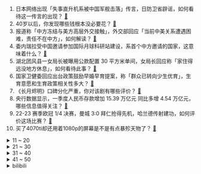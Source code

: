 1. 日本网络出现「失事直升机系被中国军舰击落」传言，日防卫省辟谣，如何看待这一传言的出现？ [:link:](https://www.zhihu.com/question/594953750)
2. 40岁以后，你发现哪些钱根本没必要花？ [:link:](https://www.zhihu.com/question/593808844)
3. 报道称「中方冻结与美方高层外交接触」，外交部回应「当前中美关系遭遇困难，责任不在中方」，如何解读？ [:link:](https://www.zhihu.com/question/594948954)
4. 委内瑞拉受中国邀请参加国际月球科研站建设，系首个中方邀请的国家，这意味着什么？ [:link:](https://www.zhihu.com/question/594599664)
5. 湖北团风县一女局长被曝用公款配置 30 平方米单间，女局长回应称「家住得远没地方休息」，如何看待此事？ [:link:](https://www.zhihu.com/question/594886426)
6. 国家卫健委回应出台政策鼓励早婚早育提案，称「群众已转向少生优育」，生育意愿和生育政策相关性多大？ [:link:](https://www.zhihu.com/question/594877110)
7. 《长月烬明》口碑分化严重，你对该剧有哪些评价？ [:link:](https://www.zhihu.com/question/594379158)
8. 央行数据显示，一季度人民币存款增加 15.39 万亿元 同比多增 4.54 万亿元，哪些信息值得关注？ [:link:](https://www.zhihu.com/question/594951502)
9. 22-23 赛季欧冠 1/4 决赛，曼城 3:0 拜仁抢得先机，哈兰德传射建功，如何评价这场比赛？ [:link:](https://www.zhihu.com/question/595052754)
10. 买了4070ti却还用着1080p的屏幕是不是有点暴殄天物了？ [:link:](https://www.zhihu.com/question/586515197)
<details>
<summary>11 ~ 20</summary>

11. 美 「泄密门」再被曝「美亲密盟友埃及计划对俄提供 4 万枚火箭弹」，如何评价？怎样看待消息的真实性？ [:link:](https://www.zhihu.com/question/594927785)
12. 有哪些启人心智的诗词值得反复品读？ [:link:](https://www.zhihu.com/question/591937923)
13. 2023 LPL 春季败者组决赛 BLG 3:2 淘汰 EDG 晋级决赛锁定季中赛，如何评价这场比赛？ [:link:](https://www.zhihu.com/question/594944085)
14. 如何看待重庆大学电气专硕 2023 年考研复试笔试刷掉 55% 的人？ [:link:](https://www.zhihu.com/question/593215331)
15. 韩国召见日本外交官，要求立刻撤回《外交蓝皮书》中涉及「独岛」所有权的相关表述，释放了哪些信息？ [:link:](https://www.zhihu.com/question/594923574)
16. 电影《满江红》密钥第三次延期至 5 月 15 日，这将给影片票房带来哪些影响？ [:link:](https://www.zhihu.com/question/594727615)
17. 河南、湖北、广东多地银行下调存款利率，下调原因几何？还会继续降吗？ [:link:](https://www.zhihu.com/question/594969385)
18. 鸦片战争中英国动用了几成实力就打败清朝? [:link:](https://www.zhihu.com/question/479121989)
19. 如何评价淄博的烧烤？ [:link:](https://www.zhihu.com/question/510779192)
20. 你是否有过加班崩溃到想裸辞的瞬间，你所在的行业还有哪些过劳现象？ [:link:](https://www.zhihu.com/question/594683867)
</details>
<details>
<summary>21 ~ 30</summary>

21. 沙特代表团抵达也门，计划与胡塞武装举行停火谈判，有哪些信息值得关注？ [:link:](https://www.zhihu.com/question/594598812)
22. 一天打卡 8 个景点、只睡 3 小时，大学生「特种兵式」旅游爆火，如何看待此现象？你倾向哪种旅游方式？ [:link:](https://www.zhihu.com/question/593979429)
23. 为什么光合作用的过程不能被机器模仿？ [:link:](https://www.zhihu.com/question/594430756)
24. 两男子因破解无人机禁飞限高程序获刑，系上海首例，这起到了哪些警示作用？ [:link:](https://www.zhihu.com/question/594222897)
25. 被迫「自愿加班」是怎样形成的，职场「加班文化」背后，蕴含着怎样的心理动因？ [:link:](https://www.zhihu.com/question/594683639)
26. 龙珠里面，后期的乐平，比如在沙鲁时期，他的战斗力大概在什么水准？ [:link:](https://www.zhihu.com/question/295961918)
27. 假如副业超过主业，你会选择辞职吗？ [:link:](https://www.zhihu.com/question/594330525)
28. 如何评价韩国电影《下一个素熙》？ [:link:](https://www.zhihu.com/question/592205714)
29. 如何向 5 岁小朋友解释「给马修蹄的时候，小马疼不疼」？ [:link:](https://www.zhihu.com/question/593514313)
30. 《英雄联盟》开服至今最强的英雄和装备有哪些？ [:link:](https://www.zhihu.com/question/593036634)
</details>
<details>
<summary>31 ~ 40</summary>

31. 4 月 11 日沪指探底回升微跌，传媒股掀涨停潮，地产、券商等板块拉升，如何看待今日行情？ [:link:](https://www.zhihu.com/question/594899764)
32. 赛车为什么只能是手动挡？ [:link:](https://www.zhihu.com/question/587959290)
33. 英语中的「双重否定」为什么显得奇怪，让人感觉有错误？ [:link:](https://www.zhihu.com/question/20767261)
34. 如何看待 4 月 13 日即将发布的荣耀笔记本 MagicBook 14 ？有哪些信息值得关注？ [:link:](https://www.zhihu.com/question/594913445)
35. 《英雄联盟》石头人打凯南是优势还是劣势？ [:link:](https://www.zhihu.com/question/591391128)
36. conda、anaconda、pip、torch、pytorch、tensorflow到底是什么东西？ [:link:](https://www.zhihu.com/question/566592612)
37. 喜欢煎炸食物，该如何选择空气炸锅？ [:link:](https://www.zhihu.com/question/591071761)
38. 未来人民币国际化的发展趋势如何？人民币能否成为国际贸易和储备货币？有何优劣势？ [:link:](https://www.zhihu.com/question/594822027)
39. 近五亿用户追更网络文学，创300多亿市场规模。你如何看待网文行业的发展前景？ [:link:](https://www.zhihu.com/question/594928855)
40. 宝宝多大断夜奶合适呢？有好方法断夜奶吗？ [:link:](https://www.zhihu.com/question/437167526)
</details>
<details>
<summary>41 ~ 50</summary>

41. 《原神》：明明增伤能力更强，为什么6命砂糖不能取代0命万叶？ [:link:](https://www.zhihu.com/question/593924396)
42. 给爸爸送什么礼物合适？ [:link:](https://www.zhihu.com/question/587736310)
43. 直出效果最好的微单应该买什么相机? [:link:](https://www.zhihu.com/question/387820112)
44. 跑步真的会让人快乐吗？ [:link:](https://www.zhihu.com/question/593291581)
45. 网文必须有大纲吗？ [:link:](https://www.zhihu.com/question/594745908)
46. 如何评价《原神》 3.6 版本 PV 播放量不如往期？ [:link:](https://www.zhihu.com/question/594840804)
47. 下班也得盯微信，法院判公司支付员工加班费 3 万元，如何从法律角度解读？怎样看待这样的职场现象？ [:link:](https://www.zhihu.com/question/594897994)
48. 东部战区演习结束，台媒称「 3 天共出动军机 232 架次、军舰 32 艘次」，此次演习有哪些不同？ [:link:](https://www.zhihu.com/question/594873184)
49. 为什么微软做手机不成功？ [:link:](https://www.zhihu.com/question/589837109)
50. 30 岁以上的女性如何保持美丽，拥有好气质？ [:link:](https://www.zhihu.com/question/585294358)
</details><details>
<summary>bilibili</summary>

1. 山东淄博一座让我不得不佩服的城市！山东烧烤看淄博！淄博消费更是绝！靠谱！ [:link:](//www.bilibili.com/video/BV1dT411p7Kd)
2. 捡到的狗子，怎么越养越不对劲儿… [:link:](//www.bilibili.com/video/BV1Ba4y1T7ZN)
3. 当外地人误入陕西碳水大集，这场面，直接傻眼了… [:link:](//www.bilibili.com/video/BV1vh411M7wU)
4. 你为什么总是觉得无聊？ [:link:](//www.bilibili.com/video/BV1RM4y117yB)
5. 《崩坏：星穹铁道》姬子角色PV——「追星星的人」 [:link:](//www.bilibili.com/video/BV1tT411W7T9)
6. 夺命狂奔！10位up主共享定位捉迷藏！ [:link:](//www.bilibili.com/video/BV1Xs4y127g4)
7. 【医学博士】你每天这样吃饭，简直是在慢性自杀！I 胃病自救指南 [:link:](//www.bilibili.com/video/BV1VM411N7qc)
8. 小朋友们好，我是演员孙彦军，我来B站了～ [:link:](//www.bilibili.com/video/BV1Jh411M7Uj)
9. 《原神》EP - 如风如露之思 [:link:](//www.bilibili.com/video/BV1wm4y1m7DC)
10. 老师听完我的课前演讲，都疯了 [:link:](//www.bilibili.com/video/BV1cv4y1H7c3)
<details>
<summary>11 ~ 20</summary>

11. 【YOASOBI/中日歌词/正式完整版】「我推的孩子」OP主题曲「アイドル/偶像」 [:link:](//www.bilibili.com/video/BV1H24y1w7B6)
12. 探秘全世界最贵超市！1000元能买什么？到底有多贵？ [:link:](//www.bilibili.com/video/BV1524y1L7KW)
13. 吃上一口海胆饺！所有烦恼都逃跑！ [:link:](//www.bilibili.com/video/BV1AN411w7pL)
14. 难道这就是我的通灵兽？ 被乌鸦认主全过程 [:link:](//www.bilibili.com/video/BV1J24y1L744)
15. 世界名曲+世界名运镜灯光=？ [:link:](//www.bilibili.com/video/BV1Ra4y1K7Wn)
16. 衣服就要这么试，你学会了吗？ [:link:](//www.bilibili.com/video/BV1oL411U73e)
17. “听说了吗？她被皇帝远嫁重洋！！！” [:link:](//www.bilibili.com/video/BV1Ss4y1m7RJ)
18. 2023华南悠悠球公开赛 4A 决赛 刘子琛 团长在线开团！🪀 [:link:](//www.bilibili.com/video/BV1Ds4y1275K)
19. 狂 飙 大 学 版 [:link:](//www.bilibili.com/video/BV1EL411U7yA)
20. 【STN快报第七季11】英国不仅有足球流氓，还有魁地奇杀人犯 [:link:](//www.bilibili.com/video/BV1Po4y1n7Z3)
</details>
<details>
<summary>21 ~ 30</summary>

21. “布加拉提，我要成为『最强摇者』” [:link:](//www.bilibili.com/video/BV1Th411g7Qv)
22. 张涛站起来了！ [:link:](//www.bilibili.com/video/BV1aX4y167pq)
23. 《 德国品牌，闪击污渍 》 [:link:](//www.bilibili.com/video/BV1Eo4y1n7t6)
24. “师傅你是做什么工作的？”“做思想工作的 [:link:](//www.bilibili.com/video/BV1ug4y137z2)
25. 剪个头发几个保镖站我后面是种什么体验 [:link:](//www.bilibili.com/video/BV1f24y157wx)
26. IVE最新回归曲I AM MV公开 [:link:](//www.bilibili.com/video/BV19k4y1v7ew)
27. 三代猛士来了！我太激动了！ [:link:](//www.bilibili.com/video/BV1HV4y1D7yK)
28. 各地人的离谱消费！ [:link:](//www.bilibili.com/video/BV13M411K7FA)
29. 终于上岸了！ [:link:](//www.bilibili.com/video/BV11k4y1Y77L)
30. 女友接入AI，害怕得不敢乱说话。。。 [:link:](//www.bilibili.com/video/BV11M411T7hM)
</details>
<details>
<summary>31 ~ 40</summary>

31. 谁来了？ [:link:](//www.bilibili.com/video/BV15m4y1m76P)
32. 家 人 们 谁 懂 啊  都掉桌上了他还要吃！ [:link:](//www.bilibili.com/video/BV1uM4y117uu)
33. 徒手剥100颗核桃，就为了还原杨贵妃吃过的失传点心？ [:link:](//www.bilibili.com/video/BV12M411T7do)
34. 一口气看完2023德剧《种群》 [:link:](//www.bilibili.com/video/BV1Xc411H7WV)
35. “这个动作是 免 费 的哈～” [:link:](//www.bilibili.com/video/BV1754y1F7Ab)
36. 该片获得第32届中国电影金鸡奖四项提名，78岁老人第一次拍电影就成为“中国年龄最大的影帝”这才是新时代需要的电影！！！ [:link:](//www.bilibili.com/video/BV1yV4y1f7fr)
37. “做视频会影响室友吗” [:link:](//www.bilibili.com/video/BV1Ym4y1B7zo)
38. 《原神》剧情PV—「雪国传说」 [:link:](//www.bilibili.com/video/BV1BM411N7nB)
39. 黑边=电影感？被观众们忽略的电影画幅，是如何讲故事的？ [:link:](//www.bilibili.com/video/BV1AM411K7r2)
40. 毕业照一直被忽略的细节，一看就会！【初中到大学】 [:link:](//www.bilibili.com/video/BV1LN411P7nJ)
</details>
<details>
<summary>41 ~ 50</summary>

41. 颜值即正义！《美丽的逆贼》四川方言版 [:link:](//www.bilibili.com/video/BV1f84y1T75M)
42. 说不心动，是假的！！.... [:link:](//www.bilibili.com/video/BV1ov4y1n71h)
43. 凌晨12点被可爱室友叫醒的你 [:link:](//www.bilibili.com/video/BV1CM411T75D)
44. 自从转到精神病科，精神好多了！ [:link:](//www.bilibili.com/video/BV1rv4y1H7tT)
45. 2160买一箱生蚝公主，玫瑰粉钻生蚝，刺身炫不停 [:link:](//www.bilibili.com/video/BV1XM411T7qk)
46. 妈我不想开花 [:link:](//www.bilibili.com/video/BV1ih411g7Z6)
47. 【EXO】We are ONE! 出道十一周年我们正式入驻B站了！请多多支持♥ [:link:](//www.bilibili.com/video/BV14h411g7nH)
48. 【睡前消息574】ChatGPT是做题家 中国欠他一套模拟卷 [:link:](//www.bilibili.com/video/BV1Tm4y1m7ty)
49. 让朋友穿成这样后，我失去了他们.... [:link:](//www.bilibili.com/video/BV15s4y1m786)
50. 新疆.烤全羊 厨子探店¥？？？ [:link:](//www.bilibili.com/video/BV1cg4y1u7i8)
</details>
<details>
<summary>51 ~ 60</summary>

51. 【烂活电竞44】  这星球不停自转，到四强就结束~啦啦啦 [:link:](//www.bilibili.com/video/BV1qN411w7Ui)
52. 2.1秒破百！在中国能买到最快的车 [:link:](//www.bilibili.com/video/BV1ZX4y167ST)
53. 为了满足我的童年愿望，我在家里做了个鸟巢沙发 [:link:](//www.bilibili.com/video/BV1Ps4y1m7jF)
54. 这个世界不该这样，但又偏偏是我让他成为了这样 [:link:](//www.bilibili.com/video/BV1sa4y1T7kD)
55. 《原神》剧情pv-「披萨纪行」 [:link:](//www.bilibili.com/video/BV1Ls4y1m7jp)
56. 喊了5个原神coser给亲弟过19岁生日，这不得谢我一辈子啊 [:link:](//www.bilibili.com/video/BV1ck4y1i7Bd)
57. 《不要胖挑战》 [:link:](//www.bilibili.com/video/BV1Uk4y1v7aX)
58. 你过十八岁生日这天才发现，这世界上只有你是人类 [:link:](//www.bilibili.com/video/BV1m84y1T7jV)
59. 三英战黛玉 [:link:](//www.bilibili.com/video/BV1rm4y1B7H8)
60. 不同段位的人像摄影师如何拍照？该说不说，第一种摄影师大家应该都遇到过吧！ [:link:](//www.bilibili.com/video/BV1hs4y1N7QS)
</details>
<details>
<summary>61 ~ 70</summary>

61. 凌晨12点的路边摊,铁板烧炒泡面也太香了! [:link:](//www.bilibili.com/video/BV1j54y1F7jb)
62. 99%的外地人不知道！地方奇葩特色！ [:link:](//www.bilibili.com/video/BV15M411N7EM)
63. 【保姆级】只用ChatGPT论文降重从98.9%到1.1%，耗费巨资验证效果，毕业季神器！！ [:link:](//www.bilibili.com/video/BV1K84y1T7Q1)
64. 猛女cos铃芽一口气暴走50公里！！！！什么二次元行为？ [:link:](//www.bilibili.com/video/BV1No4y1n7bs)
65. 表面上看着像小玩具，但实际上是一个大家伙 [:link:](//www.bilibili.com/video/BV1Ga4y1T7ZC)
66. “我会等枯树生出芽 开出新的花…”温柔治愈女声翻唱《我会等》 [:link:](//www.bilibili.com/video/BV1ig4y1g72e)
67. “无限接近死亡，才能更体会生命的真谛？” [:link:](//www.bilibili.com/video/BV1rv4y1p7EZ)
68. 【warma】我要写书啦！！！ [:link:](//www.bilibili.com/video/BV1oM4y1y7Q4)
69. 梅香如故/竹笛版“有你是我的福气” [:link:](//www.bilibili.com/video/BV1jN411P7C8)
70. 杨戬：感谢蒙恬赐予我第二次生命 [:link:](//www.bilibili.com/video/BV1R24y1c7t9)
</details>
<details>
<summary>71 ~ 80</summary>

71. 【鬼谷闲谈】比目鱼：这是鱼形的扭曲 还是环境的沦丧 [:link:](//www.bilibili.com/video/BV1R24y157oF)
72. 遛一只没有jiojio的猫，它太快乐了 [:link:](//www.bilibili.com/video/BV1ka4y1T7jx)
73. 踏遍千山万水也要找到你#挑战#踏遍千山万水也要找到你 [:link:](//www.bilibili.com/video/BV1mh411g7o9)
74. 为了测试青海湖电池加持的荣耀Magic5系列手机，我用四天时间骑行360公里环青海湖 [:link:](//www.bilibili.com/video/BV1iv4y1H7aM)
75. 超豪华中式全素宴让芬兰肉食家族全家疯狂！十二道菜眼花缭乱撑晕在现场！莴笋蒜苔初体验笑翻天！ [:link:](//www.bilibili.com/video/BV1Lv4y1H7qA)
76. “你想阻挡我，只有杀了我！” [:link:](//www.bilibili.com/video/BV1Ts4y1K7cC)
77. 韩国首位登上音中的印度成员！X:IN ARIA宝儿·高萨米 – KEEPING THE FIRE音乐中心230408竖版直拍公开！ [:link:](//www.bilibili.com/video/BV1vs4y1m7So)
78. 一口气了解瑞士信贷的是如何崩塌的 [:link:](//www.bilibili.com/video/BV1bT411x7Em)
79. 成本个位数 轻松在家解锁早餐店同款炸糖糕 [:link:](//www.bilibili.com/video/BV1Zv4y1n7Fs)
80. 【S31新赛季】：最细最全的新赛季详解，来啦（大合集） [:link:](//www.bilibili.com/video/BV1Nv4y1W7dh)
</details>
<details>
<summary>81 ~ 90</summary>

81. 冷萃椰油，梨花扣脂香。天然蚕丝入皂，复刻古色古香。 [:link:](//www.bilibili.com/video/BV14j411c7MM)
82. 我以为抢的是运钞车，没想到是运兵车！〖游戏不止〗 [:link:](//www.bilibili.com/video/BV1hs4y1N7CQ)
83. 停更了快两年半，网上竟说我死了？！ [:link:](//www.bilibili.com/video/BV1Hs4y1m7pv)
84. 《原神网恋被骗10万树脂》 [:link:](//www.bilibili.com/video/BV1Bv4y1n7d7)
85. 来自海南的黑色主题 [:link:](//www.bilibili.com/video/BV1KX4y1r7QZ)
86. 探秘最真实的黄金武器！是什么体验？价格十分昂贵！ [:link:](//www.bilibili.com/video/BV1Xg4y1g7e2)
87. 【基德】人变成丧尸，到底什么感觉？ [:link:](//www.bilibili.com/video/BV1Xc411H7nt)
88. 夺命十三枪，酱紫玩？ [:link:](//www.bilibili.com/video/BV1Rv4y1n7Xi)
89. 《 守 着 金 山 要 饭 吃 》布景篇 [:link:](//www.bilibili.com/video/BV1ta4y1T761)
90. 《 换 猫 游 戏 》 [:link:](//www.bilibili.com/video/BV1GM411N7Ek)
</details>
<details>
<summary>91 ~ 100</summary>

91. 120斤的南方人和180斤的北方人互换饮食是什么体验 [:link:](//www.bilibili.com/video/BV1wo4y1n7yD)
92. 云辇这一跳，跃过的是西方列强 [:link:](//www.bilibili.com/video/BV1PX4y1r7tj)
93. 脑袋不灵活的人，不要轻易尝试这道美食 [:link:](//www.bilibili.com/video/BV1x24y1w71y)
94. 什么年代了还在玩传统原神？来试试我这款【原神·现代战争】（原神动画） [:link:](//www.bilibili.com/video/BV1g84y1u7E6)
95. 《盘点我家的奇葩东西》 [:link:](//www.bilibili.com/video/BV1Jh411g7Dr)
96. 原神游戏时长两年半，全角色90级毕业！账号展示！ [:link:](//www.bilibili.com/video/BV1To4y1n74D)
97. 【第五人格-五周年全角色群像曲】-故园萦梦 [:link:](//www.bilibili.com/video/BV1hj411c7Lm)
98. 马克龙访华！都送了哪些国礼呢? | 法国UP点评马克龙的礼品单 [:link:](//www.bilibili.com/video/BV1T84y1M7KL)
99. 谁人给我曹操打的电话 [:link:](//www.bilibili.com/video/BV1yM411T7C2)
100. 摆摊化妆！她摘眼镜之后的样子好美！女孩子真的要多夸！ [:link:](//www.bilibili.com/video/BV12h411g7yL)
</details></details>